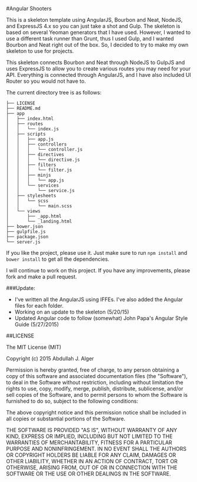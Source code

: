 #Angular Shooters



This is a skeleton template using AngularJS, Bourbon and Neat, NodeJS, and ExpressJS 4.x so you can just take a shot and Gulp. The skeleton is based on several Yeoman generators that I have used. However, I wanted to use a different task runner than Grunt, thus I used Gulp, and I wanted Bourbon and Neat right out of the box. So, I decided to try to make my own skeleton to use for projects.

This skeleton connects Bourbon and Neat through NodeJS to GulpJS and uses ExpressJS to allow you to create various routes you may need for your API. Everything is connected through AngularJS, and I have also included UI Router so you would not have to.  

The current directory tree is as follows:

```
├── LICENSE
├── README.md
├── app
│   ├── index.html
│   ├── routes
│   │   └── index.js
│   ├── scripts
│   │   ├── app.js
│   │   ├── controllers
│   │   │   └── controller.js
│   │   ├── directives
│   │   │   └── directive.js
│   │   ├── filters
│   │   │   └── filter.js
│   │   ├── minjs
│   │   │   └── app.js
│   │   └── services
│   │       └── service.js
│   ├── stylesheets
│   │   └── scss
│   │       └── main.scss
│   └── views
│       ├── _app.html
│       └── _landing.html
├── bower.json
├── gulpfile.js
├── package.json
└── server.js
```

If you like the project, please use it. Just make sure to run ```npm install``` and ```bower install``` to get all the dependencies.

I will continue to work on this project. If you have any improvements, please fork and make a pull request. 

###Update:
 - I've written all the AngularJS using IFFEs. I've also added the Angular files for each folder.
 - Working on an update to the skeleton (5/20/15)
 - Updated Angular code to follow (somewhat) John Papa's Angular Style Guide (5/27/2015)

##LICENSE

The MIT License (MIT)

Copyright (c) 2015 Abdullah J. Alger

Permission is hereby granted, free of charge, to any person obtaining a copy
of this software and associated documentation files (the "Software"), to deal
in the Software without restriction, including without limitation the rights
to use, copy, modify, merge, publish, distribute, sublicense, and/or sell
copies of the Software, and to permit persons to whom the Software is
furnished to do so, subject to the following conditions:

The above copyright notice and this permission notice shall be included in all
copies or substantial portions of the Software.

THE SOFTWARE IS PROVIDED "AS IS", WITHOUT WARRANTY OF ANY KIND, EXPRESS OR
IMPLIED, INCLUDING BUT NOT LIMITED TO THE WARRANTIES OF MERCHANTABILITY,
FITNESS FOR A PARTICULAR PURPOSE AND NONINFRINGEMENT. IN NO EVENT SHALL THE
AUTHORS OR COPYRIGHT HOLDERS BE LIABLE FOR ANY CLAIM, DAMAGES OR OTHER
LIABILITY, WHETHER IN AN ACTION OF CONTRACT, TORT OR OTHERWISE, ARISING FROM,
OUT OF OR IN CONNECTION WITH THE SOFTWARE OR THE USE OR OTHER DEALINGS IN THE
SOFTWARE.
